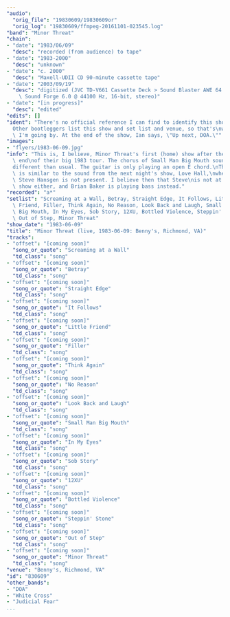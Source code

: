```yaml
---
"audio":
  "orig_file": "19830609/19830609or"
  "orig_log": "19830609/ffmpeg-20161101-023545.log"
"band": "Minor Threat"
"chain":
- "date": "1983/06/09"
  "desc": "recorded (from audience) to tape"
- "date": "1983-2000"
  "desc": "unknown"
- "date": "c. 2000"
  "desc": "Maxell-UDII CD 90-minute cassette tape"
- "date": "2003/09/19"
  "desc": "digitized (JVC TD-V661 Cassette Deck > Sound Blaster AWE 64 >\
    \ Sound Forge 6.0 @ 44100 Hz, 16-bit, stereo)"
- "date": "[in progress]"
  "desc": "edited"
"edits": []
"ident": "There's no official reference I can find to identify this show.\n\
  Other bootleggers list this show and set list and venue, so that's\nwhat\
  \ I'm going by. At the end of the show, Ian says, \"Up next, DOA.\""
"images":
- "flyers/1983-06-09.jpg"
"info": "This is, I believe, Minor Threat's first (home) show after the\
  \ end\nof their big 1983 tour. The chorus of Small Man Big Mouth sounds\n\
  different than usual. The guitar is only playing an open E chord.\nThis\
  \ is similar to the sound from the next night's show, Love Hall,\nwhere\
  \ Steve Hansgen is not present. I believe then that Steve\nis not at this\
  \ show either, and Brian Baker is playing bass instead."
"recorded": "a*"
"setlist": "Screaming at a Wall, Betray, Straight Edge, It Follows, Little\
  \ Friend, Filler, Think Again, No Reason, Look Back and Laugh, Small Man\
  \ Big Mouth, In My Eyes, Sob Story, 12XU, Bottled Violence, Steppin' Stone,\
  \ Out of Step, Minor Threat"
"show_date": "1983-06-09"
"title": "Minor Threat (live, 1983-06-09: Benny's, Richmond, VA)"
"tracks":
- "offset": "[coming soon]"
  "song_or_quote": "Screaming at a Wall"
  "td_class": "song"
- "offset": "[coming soon]"
  "song_or_quote": "Betray"
  "td_class": "song"
- "offset": "[coming soon]"
  "song_or_quote": "Straight Edge"
  "td_class": "song"
- "offset": "[coming soon]"
  "song_or_quote": "It Follows"
  "td_class": "song"
- "offset": "[coming soon]"
  "song_or_quote": "Little Friend"
  "td_class": "song"
- "offset": "[coming soon]"
  "song_or_quote": "Filler"
  "td_class": "song"
- "offset": "[coming soon]"
  "song_or_quote": "Think Again"
  "td_class": "song"
- "offset": "[coming soon]"
  "song_or_quote": "No Reason"
  "td_class": "song"
- "offset": "[coming soon]"
  "song_or_quote": "Look Back and Laugh"
  "td_class": "song"
- "offset": "[coming soon]"
  "song_or_quote": "Small Man Big Mouth"
  "td_class": "song"
- "offset": "[coming soon]"
  "song_or_quote": "In My Eyes"
  "td_class": "song"
- "offset": "[coming soon]"
  "song_or_quote": "Sob Story"
  "td_class": "song"
- "offset": "[coming soon]"
  "song_or_quote": "12XU"
  "td_class": "song"
- "offset": "[coming soon]"
  "song_or_quote": "Bottled Violence"
  "td_class": "song"
- "offset": "[coming soon]"
  "song_or_quote": "Steppin' Stone"
  "td_class": "song"
- "offset": "[coming soon]"
  "song_or_quote": "Out of Step"
  "td_class": "song"
- "offset": "[coming soon]"
  "song_or_quote": "Minor Threat"
  "td_class": "song"
"venue": "Benny's, Richmond, VA"
"id": "830609"
"other_bands":
- "DOA"
- "White Cross"
- "Judicial Fear"
...
```

